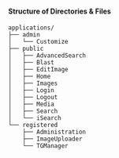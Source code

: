 
#### Structure of Directories & Files
```
applications/
├── admin
│   └── Customize
├── public
│   ├── AdvancedSearch
│   ├── Blast
│   ├── EditImage
│   ├── Home
│   ├── Images
│   ├── Login
│   ├── Logout
│   ├── Media
│   ├── Search
│   └── iSearch
└── registered
    ├── Administration
    ├── ImageUploader
    └── TGManager
```




